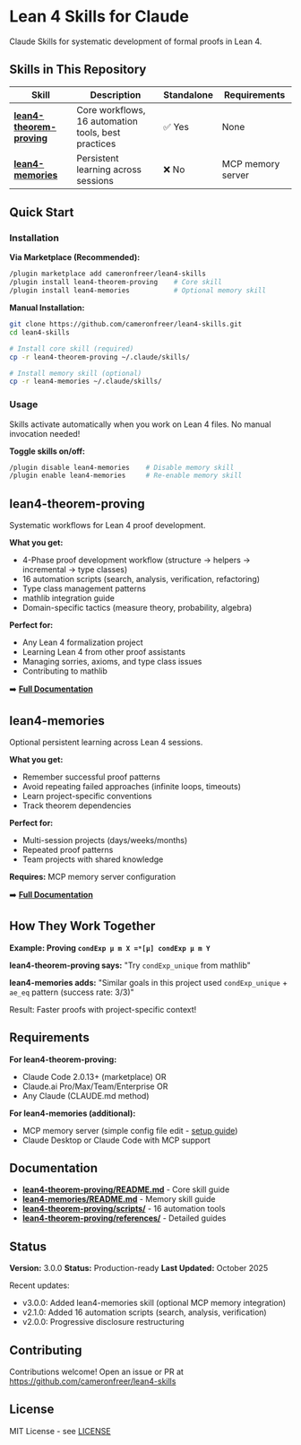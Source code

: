 # Lean 4 Skills for Claude

Claude Skills for systematic development of formal proofs in Lean 4.

## Skills in This Repository

| Skill | Description | Standalone | Requirements |
|-------|-------------|------------|--------------|
| **[lean4-theorem-proving](lean4-theorem-proving/)** | Core workflows, 16 automation tools, best practices | ✅ Yes | None |
| **[lean4-memories](lean4-memories/)** | Persistent learning across sessions | ❌ No | MCP memory server |

## Quick Start

### Installation

**Via Marketplace (Recommended):**
```bash
/plugin marketplace add cameronfreer/lean4-skills
/plugin install lean4-theorem-proving    # Core skill
/plugin install lean4-memories           # Optional memory skill
```

**Manual Installation:**
```bash
git clone https://github.com/cameronfreer/lean4-skills.git
cd lean4-skills

# Install core skill (required)
cp -r lean4-theorem-proving ~/.claude/skills/

# Install memory skill (optional)
cp -r lean4-memories ~/.claude/skills/
```

### Usage

Skills activate automatically when you work on Lean 4 files. No manual invocation needed!

**Toggle skills on/off:**
```bash
/plugin disable lean4-memories    # Disable memory skill
/plugin enable lean4-memories     # Re-enable memory skill
```

## lean4-theorem-proving

Systematic workflows for Lean 4 proof development.

**What you get:**
- 4-Phase proof development workflow (structure → helpers → incremental → type classes)
- 16 automation scripts (search, analysis, verification, refactoring)
- Type class management patterns
- mathlib integration guide
- Domain-specific tactics (measure theory, probability, algebra)

**Perfect for:**
- Any Lean 4 formalization project
- Learning Lean 4 from other proof assistants
- Managing sorries, axioms, and type class issues
- Contributing to mathlib

➡️ **[Full Documentation](lean4-theorem-proving/README.md)**

## lean4-memories

Optional persistent learning across Lean 4 sessions.

**What you get:**
- Remember successful proof patterns
- Avoid repeating failed approaches (infinite loops, timeouts)
- Learn project-specific conventions
- Track theorem dependencies

**Perfect for:**
- Multi-session projects (days/weeks/months)
- Repeated proof patterns
- Team projects with shared knowledge

**Requires:** MCP memory server configuration

➡️ **[Full Documentation](lean4-memories/README.md)**

## How They Work Together

**Example: Proving `condExp μ m X =ᵐ[μ] condExp μ m Y`**

**lean4-theorem-proving says:** "Try `condExp_unique` from mathlib"

**lean4-memories adds:** "Similar goals in this project used `condExp_unique` + `ae_eq` pattern (success rate: 3/3)"

Result: Faster proofs with project-specific context!

## Requirements

**For lean4-theorem-proving:**
- Claude Code 2.0.13+ (marketplace) OR
- Claude.ai Pro/Max/Team/Enterprise OR
- Any Claude (CLAUDE.md method)

**For lean4-memories (additional):**
- MCP memory server (simple config file edit - [setup guide](lean4-memories/README.md#installation))
- Claude Desktop or Claude Code with MCP support

## Documentation

- **[lean4-theorem-proving/README.md](lean4-theorem-proving/README.md)** - Core skill guide
- **[lean4-memories/README.md](lean4-memories/README.md)** - Memory skill guide
- **[lean4-theorem-proving/scripts/](lean4-theorem-proving/scripts/)** - 16 automation tools
- **[lean4-theorem-proving/references/](lean4-theorem-proving/references/)** - Detailed guides

## Status

**Version:** 3.0.0
**Status:** Production-ready
**Last Updated:** October 2025

Recent updates:
- v3.0.0: Added lean4-memories skill (optional MCP memory integration)
- v2.1.0: Added 16 automation scripts (search, analysis, verification)
- v2.0.0: Progressive disclosure restructuring

## Contributing

Contributions welcome! Open an issue or PR at https://github.com/cameronfreer/lean4-skills

## License

MIT License - see [LICENSE](LICENSE)
